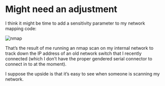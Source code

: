 # Might need an adjustment

I think it might be time to add a sensitivity parameter to my network mapping code:

![nmap](https://ser.endipito.us/file/toosensitive.png)

That’s the result of me running an nmap scan on my internal network to track down the IP address of an old network switch that I recently connected (which I don’t have the proper gendered serial connector to connect in to at the moment).

I suppose the upside is that it’s easy to see when someone is scanning my network.
